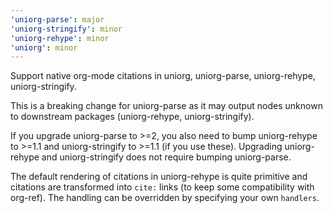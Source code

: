 ```yaml
---
'uniorg-parse': major
'uniorg-stringify': minor
'uniorg-rehype': minor
'uniorg': minor
---
```


Support native org-mode citations in uniorg, uniorg-parse, uniorg-rehype, uniorg-stringify.

This is a breaking change for uniorg-parse as it may output nodes unknown to downstream packages (uniorg-rehype, uniorg-stringify).

If you upgrade uniorg-parse to >=2, you also need to bump uniorg-rehype to >=1.1 and uniorg-stringify to >=1.1 (if you use these). Upgrading uniorg-rehype and uniorg-stringify does not require bumping uniorg-parse.

The default rendering of citations in uniorg-rehype is quite primitive and citations are transformed into `cite:` links (to keep some compatibility with org-ref). The handling can be overridden by specifying your own `handlers`.
